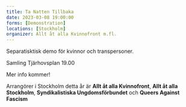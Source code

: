 ```yaml
---
title: Ta Natten Tillbaka
date: 2023-03-08 19:00:00
forms: [Demonstration]
locations: [Stockholm]
organizer: Allt åt alla Kvinnofront m.fl.
---
```

Separatisktisk demo för kvinnor och transpersoner.

Samling Tjärhovsplan 19.00

Mer info kommer!

Arrangörer i Stockholm detta år är **Allt åt alla Kvinnofront**, **Allt åt alla Stockholm**, **Syndikalistiska Ungdomsförbundet** och **Queers Against Fascism**